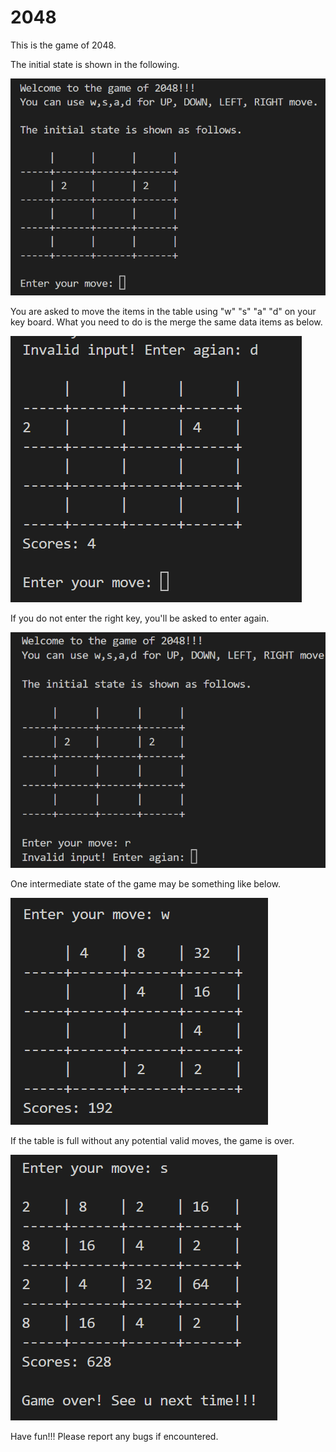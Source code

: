 # 2048
This is the game of 2048.

The initial state is shown in the following.

![imgae](game1.png)

You are asked to move the items in the table using "w" "s" "a" "d" on your key board. What you need to do is the merge the same data items as below.

![image](game3.png)

If you do not enter the right key, you'll be asked to enter again.

![image](game2.png)

One intermediate state of the game may be something like below.

![image](game4.png)

If the table is full without any potential valid moves, the game is over.

![image](game_over.png)

Have fun!!! Please report any bugs if encountered.